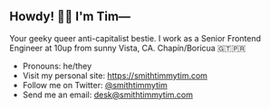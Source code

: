 ## Howdy! 🖖🏽 I'm Tim— 

Your geeky queer anti-capitalist bestie. I work as a Senior Frontend Engineer at 10up from sunny Vista, CA. Chapín/Boricua 🇬🇹🇵🇷

- Pronouns: he/they
- Visit my personal site: https://smithtimmytim.com
- Follow me on Twitter: [@smithtimmytim](https://twitter.com/smithtimmytim)
- Send me an email: <desk@smithtimmytim.com>
